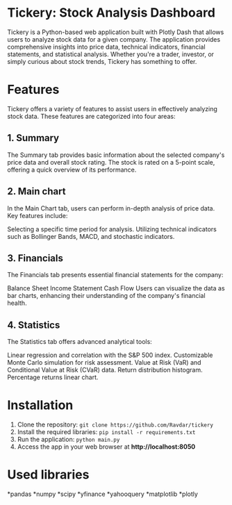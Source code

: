 # Tickery: Stock Analysis Dashboard

Tickery is a Python-based web application built with Plotly Dash that allows users to analyze stock data for a given company. The application provides comprehensive insights into price data, technical indicators, financial statements, and statistical analysis. Whether you're a trader, investor, or simply curious about stock trends, Tickery has something to offer.

# Features

Tickery offers a variety of features to assist users in effectively analyzing stock data. These features are categorized into four areas:

## 1. Summary
The Summary tab provides basic information about the selected company's price data and overall stock rating. The stock is rated on a 5-point scale, offering a quick overview of its performance.
## 2. Main chart
In the Main Chart tab, users can perform in-depth analysis of price data. Key features include:

Selecting a specific time period for analysis.
Utilizing technical indicators such as Bollinger Bands, MACD, and stochastic indicators.
## 3. Financials
The Financials tab presents essential financial statements for the company:

Balance Sheet
Income Statement
Cash Flow
Users can visualize the data as bar charts, enhancing their understanding of the company's financial health.
## 4. Statistics
The Statistics tab offers advanced analytical tools:

Linear regression and correlation with the S&P 500 index.
Customizable Monte Carlo simulation for risk assessment.
Value at Risk (VaR) and Conditional Value at Risk (CVaR) data.
Return distribution histogram.
Percentage returns linear chart.

# Installation
1. Clone the repository:
```git clone https://github.com/Ravdar/tickery```
2. Install the required libraries:
```pip install -r requirements.txt```
3. Run the application:
```python main.py```
4. Access the app in your web browser at **http://localhost:8050**

# Used libraries
*pandas
*numpy
*scipy
*yfinance
*yahooquery
*matplotlib
*plotly
